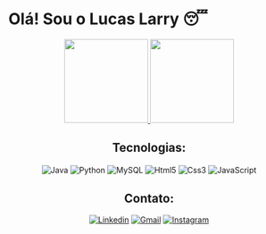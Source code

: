   # Olá! Sou o Lucas Larry 😴

<div div style="display: inline_block" align="center">

  <a href="https://github.com/lucaslarry">
    <img height="150em" src="https://github-readme-stats-sigma-five.vercel.app/api?username=lucaslarry&show_icons=true&theme=dracula&include_all_commits=true&count_private=true"/>
    <img height="150em" src="https://github-readme-stats-sigma-five.vercel.app/api/top-langs/?username=lucaslarry&layout=compact&langs_count=7&theme=dracula&count_private=true"/>
  </a>
  
  ## Tecnologias:
  <img align="center" alt="Java" src="https://img.shields.io/badge/Java-ED8B00?style=for-the-badge&logo=openjdk&logoColor=white" />
  <img align="center" alt="Python" src="https://img.shields.io/badge/Python-3776AB?style=for-the-badge&logo=python&logoColor=white" />
  <img align="center" alt="MySQL" src="https://img.shields.io/badge/MySQL-00000F?style=for-the-badge&logo=mysql&logoColor=white" />
  <img align="center" alt="Html5" src="https://img.shields.io/badge/HTML5-E34F26?style=for-the-badge&logo=html5&logoColor=white" />
  <img align="center" alt="Css3" src="https://img.shields.io/badge/CSS3-1572B6?style=for-the-badge&logo=css3&logoColor=white" />
  <img align="center" alt="JavaScript" src="https://img.shields.io/badge/JavaScript-323330?style=for-the-badge&logo=javascript&logoColor=F7DF1E" />
  
## Contato:

[![Linkedin](https://img.shields.io/badge/LinkedIn-0077B5?style=for-the-badge&logo=linkedin&logoColor=white)](https://www.linkedin.com/in/lucas-larry-b1a55225a/)
[![Gmail](https://img.shields.io/badge/Gmail-D14836?style=for-the-badge&logo=gmail&logoColor=white)](https://mail.google.com/mail/u/0/#inbox?compose=DmwnWrRqgrqsQnzmdtqbKPqTwXjqfVGCqSHJrDblsnbRnvBPKBZHtHJzlPgHSKSWSrGtpdjwXtxq)
[![Instagram](https://img.shields.io/badge/Instagram-E4405F?style=for-the-badge&logo=instagram&logoColor=white)](https://www.instagram.com/lucaslarryy/)
</div>
